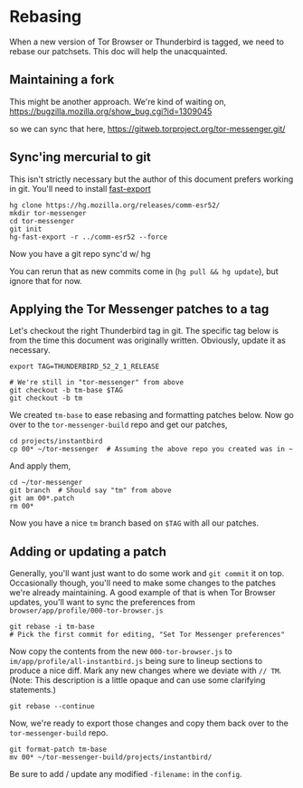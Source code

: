 Rebasing
========

When a new version of Tor Browser or Thunderbird is tagged, we need to
rebase our patchsets.  This doc will help the unacquainted.

Maintaining a fork
------------------

This might be another approach. We're kind of waiting on,
https://bugzilla.mozilla.org/show_bug.cgi?id=1309045

so we can sync that here,
https://gitweb.torproject.org/tor-messenger.git/

Sync'ing mercurial to git
-------------------------

This isn't strictly necessary but the author of this document prefers working
in git.  You'll need to install [fast-export](https://github.com/frej/fast-export)

```
hg clone https://hg.mozilla.org/releases/comm-esr52/
mkdir tor-messenger
cd tor-messenger
git init
hg-fast-export -r ../comm-esr52 --force
```

Now you have a git repo sync'd w/ hg

You can rerun that as new commits come in (`hg pull && hg update`),
but ignore that for now.

Applying the Tor Messenger patches to a tag
-------------------------------------------

Let's checkout the right Thunderbird tag in git.  The specific tag below is
from the time this document was originally written.  Obviously, update it as
necessary.

```
export TAG=THUNDERBIRD_52_2_1_RELEASE

# We're still in "tor-messenger" from above
git checkout -b tm-base $TAG
git checkout -b tm
```

We created `tm-base` to ease rebasing and formatting patches below.  Now go
over to the `tor-messenger-build` repo and get our patches,

```
cd projects/instantbird
cp 00* ~/tor-messenger  # Assuming the above repo you created was in ~
```

And apply them,

```
cd ~/tor-messenger
git branch  # Should say "tm" from above
git am 00*.patch
rm 00*
```

Now you have a nice `tm` branch based on `$TAG` with all our patches.

Adding or updating a patch
--------------------------

Generally, you'll want just want to do some work and `git commit` it on top.
Occasionally though, you'll need to make some changes to the patches we're
already maintaining.  A good example of that is when Tor Browser updates,
you'll want to sync the preferences from `browser/app/profile/000-tor-browser.js`

```
git rebase -i tm-base
# Pick the first commit for editing, "Set Tor Messenger preferences"
```

Now copy the contents from the new `000-tor-browser.js` to `im/app/profile/all-instantbird.js`
being sure to lineup sections to produce a nice diff.  Mark any new changes
where we deviate with `// TM`.  (Note: This description is a little opaque
and can use some clarifying statements.)

```
git rebase --continue
```

Now, we're ready to export those changes and copy them back over to the
`tor-messenger-build` repo.

```
git format-patch tm-base
mv 00* ~/tor-messenger-build/projects/instantbird/
```

Be sure to add / update any modified `-filename:` in the `config`.
